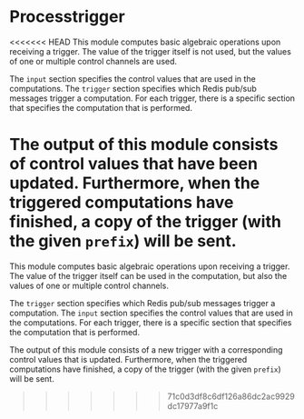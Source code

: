 # Processtrigger

<<<<<<< HEAD
This module computes basic algebraic operations upon receiving a trigger. The value of the trigger itself is not used, but the values of one or multiple control channels are used.

The `input` section specifies the control values that are used in the computations. The `trigger` section specifies which Redis pub/sub messages trigger a computation. For each trigger, there is a specific section that specifies the computation that is performed.

The output of this module consists of control values that have been updated. Furthermore, when the triggered computations have finished, a copy of the trigger (with the given `prefix`) will be sent.
=======
This module computes basic algebraic operations upon receiving a trigger. The value of the trigger itself can be used in the computation, but also the values of one or multiple control channels.

The `trigger` section specifies which Redis pub/sub messages trigger a computation. The `input` section specifies the control values that are used in the computations. For each trigger, there is a specific section that specifies the computation that is performed.

The output of this module consists of a new trigger with a corresponding control values that is updated. Furthermore, when the triggered computations have finished, a copy of the trigger (with the given `prefix`) will be sent.
>>>>>>> 71c0d3df8c6df126a86dc2ac9929dc17977a9f1c
